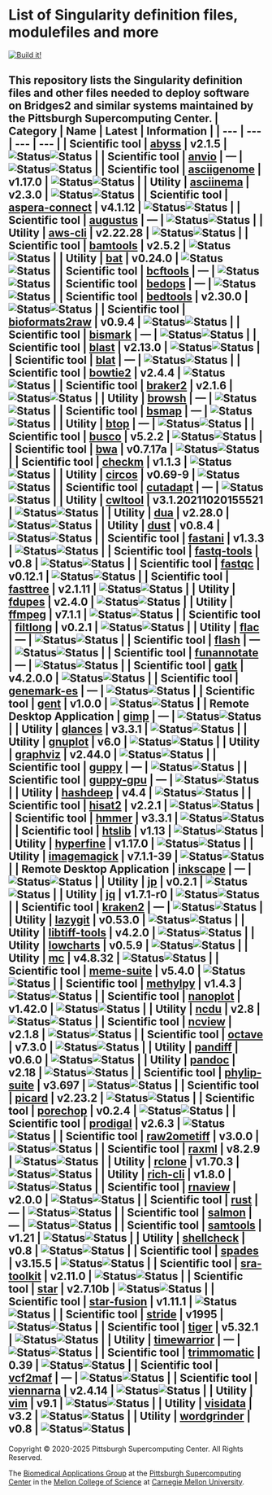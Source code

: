 # List of Singularity definition files, modulefiles and more
[![Build it!](https://github.com/pscedu/singularity/actions/workflows/build.yml/badge.svg)](https://github.com/pscedu/singularity/actions/workflows/build.yml)

This repository lists the Singularity definition files and other files needed to deploy software on Bridges2 and similar systems maintained by the Pittsburgh Supercomputing Center.
| Category | Name | Latest | Information |
| --- | --- | --- | --- |
| Scientific tool | [abyss](https://github.com/pscedu/singularity-abyss) | v2.1.5 | ![Status](https://github.com/pscedu/singularity-abyss/actions/workflows/main.yml/badge.svg)![Status](https://github.com/pscedu/singularity-abyss/actions/workflows/pretty.yml/badge.svg) |
| Scientific tool | [anvio](https://github.com/pscedu/singularity-anvio) | — | ![Status](https://github.com/pscedu/singularity-anvio/actions/workflows/main.yml/badge.svg)![Status](https://github.com/pscedu/singularity-anvio/actions/workflows/pretty.yml/badge.svg) |
| Scientific tool | [asciigenome](https://github.com/pscedu/singularity-asciigenome) | v1.17.0 | ![Status](https://github.com/pscedu/singularity-asciigenome/actions/workflows/main.yml/badge.svg)![Status](https://github.com/pscedu/singularity-asciigenome/actions/workflows/pretty.yml/badge.svg) |
| Utility | [asciinema](https://github.com/pscedu/singularity-asciinema) | v2.3.0 | ![Status](https://github.com/pscedu/singularity-asciinema/actions/workflows/main.yml/badge.svg)![Status](https://github.com/pscedu/singularity-asciinema/actions/workflows/pretty.yml/badge.svg) |
| Scientific tool | [aspera-connect](https://github.com/pscedu/singularity-aspera-connect) | v4.1.12 | ![Status](https://github.com/pscedu/singularity-aspera-connect/actions/workflows/main.yml/badge.svg)![Status](https://github.com/pscedu/singularity-aspera-connect/actions/workflows/pretty.yml/badge.svg) |
| Scientific tool | [augustus](https://github.com/pscedu/singularity-augustus) | — | ![Status](https://github.com/pscedu/singularity-augustus/actions/workflows/main.yml/badge.svg)![Status](https://github.com/pscedu/singularity-augustus/actions/workflows/pretty.yml/badge.svg) |
| Utility | [aws-cli](https://github.com/pscedu/singularity-aws-cli) | v2.22.28 | ![Status](https://github.com/pscedu/singularity-aws-cli/actions/workflows/main.yml/badge.svg)![Status](https://github.com/pscedu/singularity-aws-cli/actions/workflows/pretty.yml/badge.svg) |
| Scientific tool | [bamtools](https://github.com/pscedu/singularity-bamtools) | v2.5.2 | ![Status](https://github.com/pscedu/singularity-bamtools/actions/workflows/main.yml/badge.svg)![Status](https://github.com/pscedu/singularity-bamtools/actions/workflows/pretty.yml/badge.svg) |
| Utility | [bat](https://github.com/pscedu/singularity-bat) | v0.24.0 | ![Status](https://github.com/pscedu/singularity-bat/actions/workflows/main.yml/badge.svg)![Status](https://github.com/pscedu/singularity-bat/actions/workflows/pretty.yml/badge.svg) |
| Scientific tool | [bcftools](https://github.com/pscedu/singularity-bcftools) | — | ![Status](https://github.com/pscedu/singularity-bcftools/actions/workflows/main.yml/badge.svg)![Status](https://github.com/pscedu/singularity-bcftools/actions/workflows/pretty.yml/badge.svg) |
| Scientific tool | [bedops](https://github.com/pscedu/singularity-bedops) | — | ![Status](https://github.com/pscedu/singularity-bedops/actions/workflows/main.yml/badge.svg)![Status](https://github.com/pscedu/singularity-bedops/actions/workflows/pretty.yml/badge.svg) |
| Scientific tool | [bedtools](https://github.com/pscedu/singularity-bedtools) | v2.30.0 | ![Status](https://github.com/pscedu/singularity-bedtools/actions/workflows/main.yml/badge.svg)![Status](https://github.com/pscedu/singularity-bedtools/actions/workflows/pretty.yml/badge.svg) |
| Scientific tool | [bioformats2raw](https://github.com/pscedu/singularity-bioformats2raw) | v0.9.4 | ![Status](https://github.com/pscedu/singularity-bioformats2raw/actions/workflows/main.yml/badge.svg)![Status](https://github.com/pscedu/singularity-bioformats2raw/actions/workflows/pretty.yml/badge.svg) |
| Scientific tool | [bismark](https://github.com/pscedu/singularity-bismark) | — | ![Status](https://github.com/pscedu/singularity-bismark/actions/workflows/main.yml/badge.svg)![Status](https://github.com/pscedu/singularity-bismark/actions/workflows/pretty.yml/badge.svg) |
| Scientific tool | [blast](https://github.com/pscedu/singularity-blast) | v2.13.0 | ![Status](https://github.com/pscedu/singularity-blast/actions/workflows/main.yml/badge.svg)![Status](https://github.com/pscedu/singularity-blast/actions/workflows/pretty.yml/badge.svg) |
| Scientific tool | [blat](https://github.com/pscedu/singularity-blat) | — | ![Status](https://github.com/pscedu/singularity-blat/actions/workflows/main.yml/badge.svg)![Status](https://github.com/pscedu/singularity-blat/actions/workflows/pretty.yml/badge.svg) |
| Scientific tool | [bowtie2](https://github.com/pscedu/singularity-bowtie2) | v2.4.4 | ![Status](https://github.com/pscedu/singularity-bowtie2/actions/workflows/main.yml/badge.svg)![Status](https://github.com/pscedu/singularity-bowtie2/actions/workflows/pretty.yml/badge.svg) |
| Scientific tool | [braker2](https://github.com/pscedu/singularity-braker2) | v2.1.6 | ![Status](https://github.com/pscedu/singularity-braker2/actions/workflows/main.yml/badge.svg)![Status](https://github.com/pscedu/singularity-braker2/actions/workflows/pretty.yml/badge.svg) |
| Utility | [browsh](https://github.com/pscedu/singularity-browsh) | — | ![Status](https://github.com/pscedu/singularity-browsh/actions/workflows/main.yml/badge.svg)![Status](https://github.com/pscedu/singularity-browsh/actions/workflows/pretty.yml/badge.svg) |
| Scientific tool | [bsmap](https://github.com/pscedu/singularity-bsmap) | — | ![Status](https://github.com/pscedu/singularity-bsmap/actions/workflows/main.yml/badge.svg)![Status](https://github.com/pscedu/singularity-bsmap/actions/workflows/pretty.yml/badge.svg) |
| Utility | [btop](https://github.com/pscedu/singularity-btop) | — | ![Status](https://github.com/pscedu/singularity-btop/actions/workflows/main.yml/badge.svg)![Status](https://github.com/pscedu/singularity-btop/actions/workflows/pretty.yml/badge.svg) |
| Scientific tool | [busco](https://github.com/pscedu/singularity-busco) | v5.2.2 | ![Status](https://github.com/pscedu/singularity-busco/actions/workflows/main.yml/badge.svg)![Status](https://github.com/pscedu/singularity-busco/actions/workflows/pretty.yml/badge.svg) |
| Scientific tool | [bwa](https://github.com/pscedu/singularity-bwa) | v0.7.17a | ![Status](https://github.com/pscedu/singularity-bwa/actions/workflows/main.yml/badge.svg)![Status](https://github.com/pscedu/singularity-bwa/actions/workflows/pretty.yml/badge.svg) |
| Scientific tool | [checkm](https://github.com/pscedu/singularity-checkm) | v1.1.3 | ![Status](https://github.com/pscedu/singularity-checkm/actions/workflows/main.yml/badge.svg)![Status](https://github.com/pscedu/singularity-checkm/actions/workflows/pretty.yml/badge.svg) |
| Utility | [circos](https://github.com/pscedu/singularity-circos) | v0.69-9 | ![Status](https://github.com/pscedu/singularity-circos/actions/workflows/main.yml/badge.svg)![Status](https://github.com/pscedu/singularity-circos/actions/workflows/pretty.yml/badge.svg) |
| Scientific tool | [cutadapt](https://github.com/pscedu/singularity-cutadapt) | — | ![Status](https://github.com/pscedu/singularity-cutadapt/actions/workflows/main.yml/badge.svg)![Status](https://github.com/pscedu/singularity-cutadapt/actions/workflows/pretty.yml/badge.svg) |
| Utility | [cwltool](https://github.com/pscedu/singularity-cwltool) | v3.1.20211020155521 | ![Status](https://github.com/pscedu/singularity-cwltool/actions/workflows/main.yml/badge.svg)![Status](https://github.com/pscedu/singularity-cwltool/actions/workflows/pretty.yml/badge.svg) |
| Utility | [dua](https://github.com/pscedu/singularity-dua) | v2.28.0 | ![Status](https://github.com/pscedu/singularity-dua/actions/workflows/main.yml/badge.svg)![Status](https://github.com/pscedu/singularity-dua/actions/workflows/pretty.yml/badge.svg) |
| Utility | [dust](https://github.com/pscedu/singularity-dust) | v0.8.4 | ![Status](https://github.com/pscedu/singularity-dust/actions/workflows/main.yml/badge.svg)![Status](https://github.com/pscedu/singularity-dust/actions/workflows/pretty.yml/badge.svg) |
| Scientific tool | [fastani](https://github.com/pscedu/singularity-fastani) | v1.3.3 | ![Status](https://github.com/pscedu/singularity-fastani/actions/workflows/main.yml/badge.svg)![Status](https://github.com/pscedu/singularity-fastani/actions/workflows/pretty.yml/badge.svg) |
| Scientific tool | [fastq-tools](https://github.com/pscedu/singularity-fastq-tools) | v0.8 | ![Status](https://github.com/pscedu/singularity-fastq-tools/actions/workflows/main.yml/badge.svg)![Status](https://github.com/pscedu/singularity-fastq-tools/actions/workflows/pretty.yml/badge.svg) |
| Scientific tool | [fastqc](https://github.com/pscedu/singularity-fastqc) | v0.12.1 | ![Status](https://github.com/pscedu/singularity-fastqc/actions/workflows/main.yml/badge.svg)![Status](https://github.com/pscedu/singularity-fastqc/actions/workflows/pretty.yml/badge.svg) |
| Scientific tool | [fasttree](https://github.com/pscedu/singularity-fasttree) | v2.1.11 | ![Status](https://github.com/pscedu/singularity-fasttree/actions/workflows/main.yml/badge.svg)![Status](https://github.com/pscedu/singularity-fasttree/actions/workflows/pretty.yml/badge.svg) |
| Utility | [fdupes](https://github.com/pscedu/singularity-fdupes) | v2.4.0 | ![Status](https://github.com/pscedu/singularity-fdupes/actions/workflows/main.yml/badge.svg)![Status](https://github.com/pscedu/singularity-fdupes/actions/workflows/pretty.yml/badge.svg) |
| Utility | [ffmpeg](https://github.com/pscedu/singularity-ffmpeg) | v7.1.1 | ![Status](https://github.com/pscedu/singularity-ffmpeg/actions/workflows/main.yml/badge.svg)![Status](https://github.com/pscedu/singularity-ffmpeg/actions/workflows/pretty.yml/badge.svg) |
| Scientific tool | [filtlong](https://github.com/pscedu/singularity-filtlong) | v0.2.1 | ![Status](https://github.com/pscedu/singularity-filtlong/actions/workflows/main.yml/badge.svg)![Status](https://github.com/pscedu/singularity-filtlong/actions/workflows/pretty.yml/badge.svg) |
| Utility | [flac](https://github.com/pscedu/singularity-flac) | — | ![Status](https://github.com/pscedu/singularity-flac/actions/workflows/main.yml/badge.svg)![Status](https://github.com/pscedu/singularity-flac/actions/workflows/pretty.yml/badge.svg) |
| Scientific tool | [flash](https://github.com/pscedu/singularity-flash) | — | ![Status](https://github.com/pscedu/singularity-flash/actions/workflows/main.yml/badge.svg)![Status](https://github.com/pscedu/singularity-flash/actions/workflows/pretty.yml/badge.svg) |
| Scientific tool | [funannotate](https://github.com/pscedu/singularity-funannotate) | — | ![Status](https://github.com/pscedu/singularity-funannotate/actions/workflows/main.yml/badge.svg)![Status](https://github.com/pscedu/singularity-funannotate/actions/workflows/pretty.yml/badge.svg) |
| Scientific tool | [gatk](https://github.com/pscedu/singularity-gatk) | v4.2.0.0 | ![Status](https://github.com/pscedu/singularity-gatk/actions/workflows/main.yml/badge.svg)![Status](https://github.com/pscedu/singularity-gatk/actions/workflows/pretty.yml/badge.svg) |
| Scientific tool | [genemark-es](https://github.com/pscedu/singularity-genemark-es) | — | ![Status](https://github.com/pscedu/singularity-genemark-es/actions/workflows/main.yml/badge.svg)![Status](https://github.com/pscedu/singularity-genemark-es/actions/workflows/pretty.yml/badge.svg) |
| Scientific tool | [gent](https://github.com/pscedu/singularity-gent) | v1.0.0 | ![Status](https://github.com/pscedu/singularity-gent/actions/workflows/main.yml/badge.svg)![Status](https://github.com/pscedu/singularity-gent/actions/workflows/pretty.yml/badge.svg) |
| Remote Desktop Application | [gimp](https://github.com/pscedu/singularity-gimp) | — | ![Status](https://github.com/pscedu/singularity-gimp/actions/workflows/main.yml/badge.svg)![Status](https://github.com/pscedu/singularity-gimp/actions/workflows/pretty.yml/badge.svg) |
| Utility | [glances](https://github.com/pscedu/singularity-glances) | v3.3.1 | ![Status](https://github.com/pscedu/singularity-glances/actions/workflows/main.yml/badge.svg)![Status](https://github.com/pscedu/singularity-glances/actions/workflows/pretty.yml/badge.svg) |
| Utility | [gnuplot](https://github.com/pscedu/singularity-gnuplot) | v6.0 | ![Status](https://github.com/pscedu/singularity-gnuplot/actions/workflows/main.yml/badge.svg)![Status](https://github.com/pscedu/singularity-gnuplot/actions/workflows/pretty.yml/badge.svg) |
| Utility | [graphviz](https://github.com/pscedu/singularity-graphviz) | v2.44.0 | ![Status](https://github.com/pscedu/singularity-graphviz/actions/workflows/main.yml/badge.svg)![Status](https://github.com/pscedu/singularity-graphviz/actions/workflows/pretty.yml/badge.svg) |
| Scientific tool | [guppy](https://github.com/pscedu/singularity-guppy) | — | ![Status](https://github.com/pscedu/singularity-guppy/actions/workflows/main.yml/badge.svg)![Status](https://github.com/pscedu/singularity-guppy/actions/workflows/pretty.yml/badge.svg) |
| Scientific tool | [guppy-gpu](https://github.com/pscedu/singularity-guppy-gpu) | — | ![Status](https://github.com/pscedu/singularity-guppy-gpu/actions/workflows/main.yml/badge.svg)![Status](https://github.com/pscedu/singularity-guppy-gpu/actions/workflows/pretty.yml/badge.svg) |
| Utility | [hashdeep](https://github.com/pscedu/singularity-hashdeep) | v4.4 | ![Status](https://github.com/pscedu/singularity-hashdeep/actions/workflows/main.yml/badge.svg)![Status](https://github.com/pscedu/singularity-hashdeep/actions/workflows/pretty.yml/badge.svg) |
| Scientific tool | [hisat2](https://github.com/pscedu/singularity-hisat2) | v2.2.1 | ![Status](https://github.com/pscedu/singularity-hisat2/actions/workflows/main.yml/badge.svg)![Status](https://github.com/pscedu/singularity-hisat2/actions/workflows/pretty.yml/badge.svg) |
| Scientific tool | [hmmer](https://github.com/pscedu/singularity-hmmer) | v3.3.1 | ![Status](https://github.com/pscedu/singularity-hmmer/actions/workflows/main.yml/badge.svg)![Status](https://github.com/pscedu/singularity-hmmer/actions/workflows/pretty.yml/badge.svg) |
| Scientific tool | [htslib](https://github.com/pscedu/singularity-htslib) | v1.13 | ![Status](https://github.com/pscedu/singularity-htslib/actions/workflows/main.yml/badge.svg)![Status](https://github.com/pscedu/singularity-htslib/actions/workflows/pretty.yml/badge.svg) |
| Utility | [hyperfine](https://github.com/pscedu/singularity-hyperfine) | v1.17.0 | ![Status](https://github.com/pscedu/singularity-hyperfine/actions/workflows/main.yml/badge.svg)![Status](https://github.com/pscedu/singularity-hyperfine/actions/workflows/pretty.yml/badge.svg) |
| Utility | [imagemagick](https://github.com/pscedu/singularity-imagemagick) | v7.1.1-39 | ![Status](https://github.com/pscedu/singularity-imagemagick/actions/workflows/main.yml/badge.svg)![Status](https://github.com/pscedu/singularity-imagemagick/actions/workflows/pretty.yml/badge.svg) |
| Remote Desktop Application | [inkscape](https://github.com/pscedu/singularity-inkscape) | — | ![Status](https://github.com/pscedu/singularity-inkscape/actions/workflows/main.yml/badge.svg)![Status](https://github.com/pscedu/singularity-inkscape/actions/workflows/pretty.yml/badge.svg) |
| Utility | [jp](https://github.com/pscedu/singularity-jp) | v0.2.1 | ![Status](https://github.com/pscedu/singularity-jp/actions/workflows/main.yml/badge.svg)![Status](https://github.com/pscedu/singularity-jp/actions/workflows/pretty.yml/badge.svg) |
| Utility | [jq](https://github.com/pscedu/singularity-jq) | v1.7.1-r0 | ![Status](https://github.com/pscedu/singularity-jq/actions/workflows/main.yml/badge.svg)![Status](https://github.com/pscedu/singularity-jq/actions/workflows/pretty.yml/badge.svg) |
| Scientific tool | [kraken2](https://github.com/pscedu/singularity-kraken2) | — | ![Status](https://github.com/pscedu/singularity-kraken2/actions/workflows/main.yml/badge.svg)![Status](https://github.com/pscedu/singularity-kraken2/actions/workflows/pretty.yml/badge.svg) |
| Utility | [lazygit](https://github.com/pscedu/singularity-lazygit) | v0.53.0 | ![Status](https://github.com/pscedu/singularity-lazygit/actions/workflows/main.yml/badge.svg)![Status](https://github.com/pscedu/singularity-lazygit/actions/workflows/pretty.yml/badge.svg) |
| Utility | [libtiff-tools](https://github.com/pscedu/singularity-libtiff-tools) | v4.2.0 | ![Status](https://github.com/pscedu/singularity-libtiff-tools/actions/workflows/main.yml/badge.svg)![Status](https://github.com/pscedu/singularity-libtiff-tools/actions/workflows/pretty.yml/badge.svg) |
| Utility | [lowcharts](https://github.com/pscedu/singularity-lowcharts) | v0.5.9 | ![Status](https://github.com/pscedu/singularity-lowcharts/actions/workflows/main.yml/badge.svg)![Status](https://github.com/pscedu/singularity-lowcharts/actions/workflows/pretty.yml/badge.svg) |
| Utility | [mc](https://github.com/pscedu/singularity-mc) | v4.8.32 | ![Status](https://github.com/pscedu/singularity-mc/actions/workflows/main.yml/badge.svg)![Status](https://github.com/pscedu/singularity-mc/actions/workflows/pretty.yml/badge.svg) |
| Scientific tool | [meme-suite](https://github.com/pscedu/singularity-meme-suite) | v5.4.0 | ![Status](https://github.com/pscedu/singularity-meme-suite/actions/workflows/main.yml/badge.svg)![Status](https://github.com/pscedu/singularity-meme-suite/actions/workflows/pretty.yml/badge.svg) |
| Scientific tool | [methylpy](https://github.com/pscedu/singularity-methylpy) | v1.4.3 | ![Status](https://github.com/pscedu/singularity-methylpy/actions/workflows/main.yml/badge.svg)![Status](https://github.com/pscedu/singularity-methylpy/actions/workflows/pretty.yml/badge.svg) |
| Scientific tool | [nanoplot](https://github.com/pscedu/singularity-nanoplot) | v1.42.0 | ![Status](https://github.com/pscedu/singularity-nanoplot/actions/workflows/main.yml/badge.svg)![Status](https://github.com/pscedu/singularity-nanoplot/actions/workflows/pretty.yml/badge.svg) |
| Utility | [ncdu](https://github.com/pscedu/singularity-ncdu) | v2.8 | ![Status](https://github.com/pscedu/singularity-ncdu/actions/workflows/main.yml/badge.svg)![Status](https://github.com/pscedu/singularity-ncdu/actions/workflows/pretty.yml/badge.svg) |
| Scientific tool | [ncview](https://github.com/pscedu/singularity-ncview) | v2.1.8 | ![Status](https://github.com/pscedu/singularity-ncview/actions/workflows/main.yml/badge.svg)![Status](https://github.com/pscedu/singularity-ncview/actions/workflows/pretty.yml/badge.svg) |
| Scientific tool | [octave](https://github.com/pscedu/singularity-octave) | v7.3.0 | ![Status](https://github.com/pscedu/singularity-octave/actions/workflows/main.yml/badge.svg)![Status](https://github.com/pscedu/singularity-octave/actions/workflows/pretty.yml/badge.svg) |
| Utility | [pandiff](https://github.com/pscedu/singularity-pandiff) | v0.6.0 | ![Status](https://github.com/pscedu/singularity-pandiff/actions/workflows/main.yml/badge.svg)![Status](https://github.com/pscedu/singularity-pandiff/actions/workflows/pretty.yml/badge.svg) |
| Utility | [pandoc](https://github.com/pscedu/singularity-pandoc) | v2.18 | ![Status](https://github.com/pscedu/singularity-pandoc/actions/workflows/main.yml/badge.svg)![Status](https://github.com/pscedu/singularity-pandoc/actions/workflows/pretty.yml/badge.svg) |
| Scientific tool | [phylip-suite](https://github.com/pscedu/singularity-phylip-suite) | v3.697 | ![Status](https://github.com/pscedu/singularity-phylip-suite/actions/workflows/main.yml/badge.svg)![Status](https://github.com/pscedu/singularity-phylip-suite/actions/workflows/pretty.yml/badge.svg) |
| Scientific tool | [picard](https://github.com/pscedu/singularity-picard) | v2.23.2 | ![Status](https://github.com/pscedu/singularity-picard/actions/workflows/main.yml/badge.svg)![Status](https://github.com/pscedu/singularity-picard/actions/workflows/pretty.yml/badge.svg) |
| Scientific tool | [porechop](https://github.com/pscedu/singularity-porechop) | v0.2.4 | ![Status](https://github.com/pscedu/singularity-porechop/actions/workflows/main.yml/badge.svg)![Status](https://github.com/pscedu/singularity-porechop/actions/workflows/pretty.yml/badge.svg) |
| Scientific tool | [prodigal](https://github.com/pscedu/singularity-prodigal) | v2.6.3 | ![Status](https://github.com/pscedu/singularity-prodigal/actions/workflows/main.yml/badge.svg)![Status](https://github.com/pscedu/singularity-prodigal/actions/workflows/pretty.yml/badge.svg) |
| Scientific tool | [raw2ometiff](https://github.com/pscedu/singularity-raw2ometiff) | v3.0.0 | ![Status](https://github.com/pscedu/singularity-raw2ometiff/actions/workflows/main.yml/badge.svg)![Status](https://github.com/pscedu/singularity-raw2ometiff/actions/workflows/pretty.yml/badge.svg) |
| Scientific tool | [raxml](https://github.com/pscedu/singularity-raxml) | v8.2.9 | ![Status](https://github.com/pscedu/singularity-raxml/actions/workflows/main.yml/badge.svg)![Status](https://github.com/pscedu/singularity-raxml/actions/workflows/pretty.yml/badge.svg) |
| Utility | [rclone](https://github.com/pscedu/singularity-rclone) | v1.70.3 | ![Status](https://github.com/pscedu/singularity-rclone/actions/workflows/main.yml/badge.svg)![Status](https://github.com/pscedu/singularity-rclone/actions/workflows/pretty.yml/badge.svg) |
| Utility | [rich-cli](https://github.com/pscedu/singularity-rich-cli) | v1.8.0 | ![Status](https://github.com/pscedu/singularity-rich-cli/actions/workflows/main.yml/badge.svg)![Status](https://github.com/pscedu/singularity-rich-cli/actions/workflows/pretty.yml/badge.svg) |
| Scientific tool | [rnaview](https://github.com/pscedu/singularity-rnaview) | v2.0.0 | ![Status](https://github.com/pscedu/singularity-rnaview/actions/workflows/main.yml/badge.svg)![Status](https://github.com/pscedu/singularity-rnaview/actions/workflows/pretty.yml/badge.svg) |
| Scientific tool | [rust](https://github.com/pscedu/singularity-rust) | — | ![Status](https://github.com/pscedu/singularity-rust/actions/workflows/main.yml/badge.svg)![Status](https://github.com/pscedu/singularity-rust/actions/workflows/pretty.yml/badge.svg) |
| Scientific tool | [salmon](https://github.com/pscedu/singularity-salmon) | — | ![Status](https://github.com/pscedu/singularity-salmon/actions/workflows/main.yml/badge.svg)![Status](https://github.com/pscedu/singularity-salmon/actions/workflows/pretty.yml/badge.svg) |
| Scientific tool | [samtools](https://github.com/pscedu/singularity-samtools) | v1.21 | ![Status](https://github.com/pscedu/singularity-samtools/actions/workflows/main.yml/badge.svg)![Status](https://github.com/pscedu/singularity-samtools/actions/workflows/pretty.yml/badge.svg) |
| Utility | [shellcheck](https://github.com/pscedu/singularity-shellcheck) | v0.8 | ![Status](https://github.com/pscedu/singularity-shellcheck/actions/workflows/main.yml/badge.svg)![Status](https://github.com/pscedu/singularity-shellcheck/actions/workflows/pretty.yml/badge.svg) |
| Scientific tool | [spades](https://github.com/pscedu/singularity-spades) | v3.15.5 | ![Status](https://github.com/pscedu/singularity-spades/actions/workflows/main.yml/badge.svg)![Status](https://github.com/pscedu/singularity-spades/actions/workflows/pretty.yml/badge.svg) |
| Scientific tool | [sra-toolkit](https://github.com/pscedu/singularity-sra-toolkit) | v2.11.0 | ![Status](https://github.com/pscedu/singularity-sra-toolkit/actions/workflows/main.yml/badge.svg)![Status](https://github.com/pscedu/singularity-sra-toolkit/actions/workflows/pretty.yml/badge.svg) |
| Scientific tool | [star](https://github.com/pscedu/singularity-star) | v2.7.10b | ![Status](https://github.com/pscedu/singularity-star/actions/workflows/main.yml/badge.svg)![Status](https://github.com/pscedu/singularity-star/actions/workflows/pretty.yml/badge.svg) |
| Scientific tool | [star-fusion](https://github.com/pscedu/singularity-star-fusion) | v1.11.1 | ![Status](https://github.com/pscedu/singularity-star-fusion/actions/workflows/main.yml/badge.svg)![Status](https://github.com/pscedu/singularity-star-fusion/actions/workflows/pretty.yml/badge.svg) |
| Scientific tool | [stride](https://github.com/pscedu/singularity-stride) | v1995 | ![Status](https://github.com/pscedu/singularity-stride/actions/workflows/main.yml/badge.svg)![Status](https://github.com/pscedu/singularity-stride/actions/workflows/pretty.yml/badge.svg) |
| Scientific tool | [tiger](https://github.com/pscedu/singularity-tiger) | v5.32.1 | ![Status](https://github.com/pscedu/singularity-tiger/actions/workflows/main.yml/badge.svg)![Status](https://github.com/pscedu/singularity-tiger/actions/workflows/pretty.yml/badge.svg) |
| Utility | [timewarrior](https://github.com/pscedu/singularity-timewarrior) | — | ![Status](https://github.com/pscedu/singularity-timewarrior/actions/workflows/main.yml/badge.svg)![Status](https://github.com/pscedu/singularity-timewarrior/actions/workflows/pretty.yml/badge.svg) |
| Scientific tool | [trimmomatic](https://github.com/pscedu/singularity-trimmomatic) | 0.39 | ![Status](https://github.com/pscedu/singularity-trimmomatic/actions/workflows/main.yml/badge.svg)![Status](https://github.com/pscedu/singularity-trimmomatic/actions/workflows/pretty.yml/badge.svg) |
| Scientific tool | [vcf2maf](https://github.com/pscedu/singularity-vcf2maf) | — | ![Status](https://github.com/pscedu/singularity-vcf2maf/actions/workflows/main.yml/badge.svg)![Status](https://github.com/pscedu/singularity-vcf2maf/actions/workflows/pretty.yml/badge.svg) |
| Scientific tool | [viennarna](https://github.com/pscedu/singularity-viennarna) | v2.4.14 | ![Status](https://github.com/pscedu/singularity-viennarna/actions/workflows/main.yml/badge.svg)![Status](https://github.com/pscedu/singularity-viennarna/actions/workflows/pretty.yml/badge.svg) |
| Utility | [vim](https://github.com/pscedu/singularity-vim) | v9.1 | ![Status](https://github.com/pscedu/singularity-vim/actions/workflows/main.yml/badge.svg)![Status](https://github.com/pscedu/singularity-vim/actions/workflows/pretty.yml/badge.svg) |
| Utility | [visidata](https://github.com/pscedu/singularity-visidata) | v3.2 | ![Status](https://github.com/pscedu/singularity-visidata/actions/workflows/main.yml/badge.svg)![Status](https://github.com/pscedu/singularity-visidata/actions/workflows/pretty.yml/badge.svg) |
| Utility | [wordgrinder](https://github.com/pscedu/singularity-wordgrinder) | v0.8 | ![Status](https://github.com/pscedu/singularity-wordgrinder/actions/workflows/main.yml/badge.svg)![Status](https://github.com/pscedu/singularity-wordgrinder/actions/workflows/pretty.yml/badge.svg) |
---
Copyright © 2020-2025 Pittsburgh Supercomputing Center. All Rights Reserved.

The [Biomedical Applications Group](https://www.psc.edu/biomedical-applications/) at the [Pittsburgh Supercomputing Center](https://www.psc.edu) in the [Mellon College of Science](https://www.cmu.edu/mcs/) at [Carnegie Mellon University](https://www.cmu.edu).
